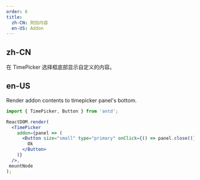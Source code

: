 ```yaml
---
order: 6
title:
  zh-CN: 附加内容
  en-US: Addon
---
```


## zh-CN

在 TimePicker 选择框底部显示自定义的内容。

## en-US

Render addon contents to timepicker panel's bottom.

````jsx
import { TimePicker, Button } from 'antd';

ReactDOM.render(
  <TimePicker
    addon={panel => (
      <Button size="small" type="primary" onClick={() => panel.close()}>
        Ok
      </Button>
    )}
  />,
 mountNode
);
````
